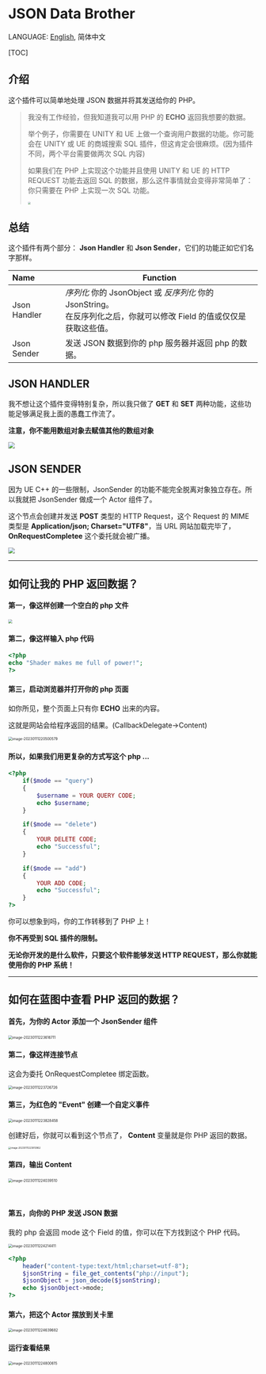 # JSON Data Brother

LANGUAGE: [English](README.md), 简体中文

[TOC]

## 介绍

这个插件可以简单地处理 JSON 数据并将其发送给你的 PHP。

> 我没有工作经验，但我知道我可以用 PHP 的 **ECHO** 返回我想要的数据。 
>
> 举个例子，你需要在 UNITY 和 UE 上做一个查询用户数据的功能。你可能会在 UNITY 或 UE 的商城搜索 SQL 插件，但这肯定会很麻烦。(因为插件不同，两个平台需要做两次 SQL 内容)
>
> 如果我们在 PHP 上实现这个功能并且使用 UNITY 和 UE 的 HTTP REQUEST 功能去返回 SQL 的数据，那么这件事情就会变得非常简单了：你只需要在 PHP 上实现一次 SQL 功能。
>
> <img src="DocumentResource\workflow_in_mind.png" style="zoom:35%;" />



## 总结

这个插件有两个部分： **Json Handler** 和 **Json Sender**，它们的功能正如它们名字那样。

| Name         | Function                                                     |
| :----------- | ------------------------------------------------------------ |
| Json Handler | *序列化* 你的 JsonObject 或 *反序列化* 你的 JsonString。 <br />在反序列化之后，你就可以修改 Field 的值或仅仅是获取这些值。<br /> |
| Json Sender  | 发送 JSON 数据到你的 php 服务器并返回 php 的数据。<br />     |



## JSON HANDLER

我不想让这个插件变得特别复杂，所以我只做了 **GET** 和 **SET** 两种功能，这些功能足够满足我上面的愚蠢工作流了。 

**注意，你不能用数组对象去赋值其他的数组对象**

<img src="DocumentResource\JsonHandler_Family.png" style="zoom:80%;" />



## JSON SENDER

因为 UE C++ 的一些限制，JsonSender 的功能不能完全脱离对象独立存在。所以我就把 JsonSender 做成一个 Actor 组件了。

这个节点会创建并发送 **POST** 类型的 HTTP Request，这个 Request 的 MIME 类型是 **Application/json; Charset="UTF8"**，当 URL 网站加载完毕了，**OnRequestCompletee** 这个委托就会被广播。

<img src="DocumentResource\JsonSender_Family.png" style="zoom:80%;" />



------



## 如何让我的 PHP 返回数据？

#### 第一，像这样创建一个空白的 php 文件

 <img src="DocumentResource/image-20230111220141324.png" style="zoom:50%;" />



#### 第二，像这样输入 php 代码

```php
<?php 
echo "Shader makes me full of power!";
?>
```



#### 第三，启动浏览器并打开你的 php 页面

如你所见，整个页面上只有你 **ECHO** 出来的内容。

这就是网站会给程序返回的结果。(CallbackDelegate->Content)

 <img src="DocumentResource/image-20230111220500579.png" alt="image-20230111220500579" style="zoom: 50%;" />



#### 所以，如果我们用更复杂的方式写这个 php ...

```php
<?php
	if($mode == "query")
	{
		$username = YOUR QUERY CODE;
		echo $username;
	}

	if($mode == "delete")
	{
		YOUR DELETE CODE;
		echo "Successful";
	}

	if($mode == "add")
	{
		YOUR ADD CODE;
		echo "Successful";
	}
?>
```

你可以想象到吗，你的工作转移到了 PHP 上！

**你不再受到 SQL 插件的限制。**

**无论你开发的是什么软件，只要这个软件能够发送 HTTP REQUEST，那么你就能使用你的 PHP 系统！**



------



## 如何在蓝图中查看 PHP 返回的数据？

#### 首先，为你的 Actor 添加一个 JsonSender 组件

 <img src="DocumentResource/image-20230111223616711.png" alt="image-20230111223616711" style="zoom:50%;" />



#### 第二，像这样连接节点

这会为委托 OnRequestCompletee 绑定函数。

 <img src="DocumentResource/image-20230111223726726.png" alt="image-20230111223726726" style="zoom:50%;" />



#### 第三，为红色的 "Event" 创建一个自定义事件

 <img src="DocumentResource/image-20230111223828458.png" alt="image-20230111223828458" style="zoom:50%;" />



创建好后，你就可以看到这个节点了， **Content** 变量就是你 PHP 返回的数据。

 <img src="DocumentResource/image-20230111223913962.png" alt="image-20230111223913962" style="zoom:33%;" />



#### 第四，输出 Content

 <img src="DocumentResource/image-20230111224039510.png" alt="image-20230111224039510" style="zoom:50%;" />

​	

#### 第五，向你的 PHP 发送 JSON 数据

我的 php 会返回 mode 这个 Field 的值，你可以在下方找到这个 PHP 代码。

 <img src="DocumentResource/image-20230111224214411.png" alt="image-20230111224214411" style="zoom:50%;" />

```php
<?php
	header("content-type:text/html;charset=utf-8");
	$jsonString = file_get_contents("php://input");
	$jsonObject = json_decode($jsonString);
	echo $jsonObject->mode;
?>
```



#### 第六，把这个 Actor 摆放到关卡里

 <img src="DocumentResource/image-20230111224639682.png" alt="image-20230111224639682" style="zoom:50%;" />



#### 运行查看结果

 <img src="DocumentResource/image-20230111224800615.png" alt="image-20230111224800615" style="zoom:50%;" />